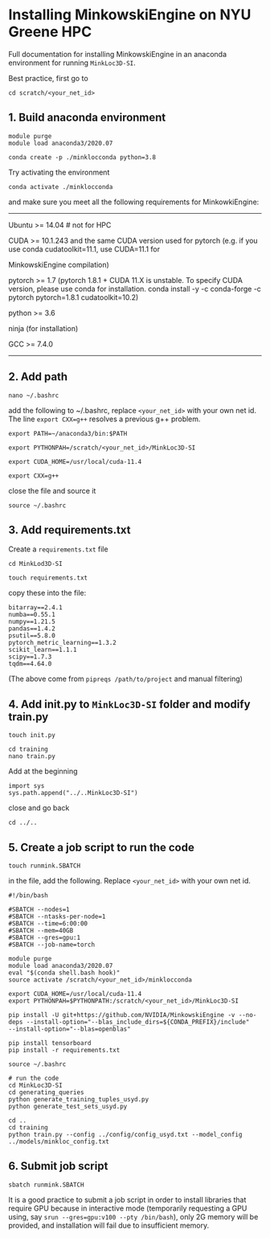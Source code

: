 # Installing MinkowskiEngine on NYU Greene HPC

Full documentation for installing MinkowskiEngine in an anaconda environment for running `MinkLoc3D-SI`.

Best practice, first go to 

```
cd scratch/<your_net_id>
```

## 1. Build anaconda environment

```
module purge
module load anaconda3/2020.07
```
```
conda create -p ./minklocconda python=3.8
```
Try activating the environment
```
conda activate ./minklocconda
```
and make sure you meet all the following requirements for MinkowkiEngine:

---

Ubuntu >= 14.04 # not for HPC

CUDA >= 10.1.243 and the same CUDA version used for pytorch (e.g. if you use conda cudatoolkit=11.1, use CUDA=11.1 for 

MinkowskiEngine compilation)

pytorch >= 1.7 (pytorch 1.8.1 + CUDA 11.X is unstable. To specify CUDA version, please use conda for installation. conda install -y -c conda-forge -c pytorch pytorch=1.8.1 cudatoolkit=10.2)

python >= 3.6

ninja (for installation)

GCC >= 7.4.0

---

## 2. Add path

```
nano ~/.bashrc
```
add the following to ~/.bashrc, replace `<your_net_id>` with your own net id. The line `export CXX=g++` resolves a previous g++ problem.
```
export PATH=~/anaconda3/bin:$PATH

export PYTHONPAH=/scratch/<your_net_id>/MinkLoc3D-SI

export CUDA_HOME=/usr/local/cuda-11.4

export CXX=g++
```
close the file and source it
```
source ~/.bashrc
```

## 3. Add requirements.txt

Create a `requirements.txt` file
```
cd MinkLod3D-SI
```
```
touch requirements.txt
```
copy these into the file:
```
bitarray==2.4.1
numba==0.55.1
numpy==1.21.5
pandas==1.4.2
psutil==5.8.0
pytorch_metric_learning==1.3.2
scikit_learn==1.1.1
scipy==1.7.3
tqdm==4.64.0
```
(The above come from `pipreqs /path/to/project` and manual filtering)


## 4. Add init.py to `MinkLoc3D-SI` folder and modify train.py

```
touch init.py
```
```
cd training
nano train.py
```
Add at the beginning
```
import sys
sys.path.append("../..MinkLoc3D-SI")
```
close and go back
```
cd ../..
```
## 5. Create a job script to run the code

```
touch runmink.SBATCH
```
in the file, add the following. Replace `<your_net_id>` with your own net id.
```
#!/bin/bash

#SBATCH --nodes=1
#SBATCH --ntasks-per-node=1
#SBATCH --time=6:00:00
#SBATCH --mem=40GB
#SBATCH --gres=gpu:1
#SBATCH --job-name=torch

module purge
module load anaconda3/2020.07
eval "$(conda shell.bash hook)"
source activate /scratch/<your_net_id>/minklocconda

export CUDA_HOME=/usr/local/cuda-11.4
export PYTHONPAH=$PYTHONPATH:/scratch/<your_net_id>/MinkLoc3D-SI

pip install -U git+https://github.com/NVIDIA/MinkowskiEngine -v --no-deps --install-option="--blas_include_dirs=${CONDA_PREFIX}/include" 
--install-option="--blas=openblas"

pip install tensorboard
pip install -r requirements.txt

source ~/.bashrc

# run the code
cd MinkLoc3D-SI
cd generating_queries
python generate_training_tuples_usyd.py
python generate_test_sets_usyd.py

cd ..
cd training
python train.py --config ../config/config_usyd.txt --model_config ../models/minkloc_config.txt
```

## 6. Submit job script

```
sbatch runmink.SBATCH
```
It is a good practice to submit a job script in order to install libraries that require GPU because in interactive mode (temporarily requesting a GPU using, say `srun --gres=gpu:v100 --pty /bin/bash`), only 2G memory will be provided, and installation will fail due to insufficient memory.

